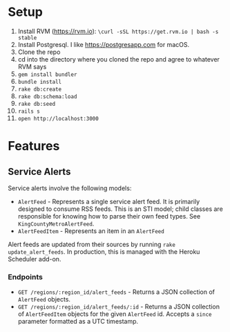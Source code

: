 # Setup

1. Install RVM (https://rvm.io): `\curl -sSL https://get.rvm.io | bash -s stable`
2. Install Postgresql. I like https://postgresapp.com for macOS.
2. Clone the repo
3. cd into the directory where you cloned the repo and agree to whatever RVM says
4. `gem install bundler`
5. `bundle install`
6. `rake db:create`
7. `rake db:schema:load`
8. `rake db:seed`
9. `rails s`
10. `open http://localhost:3000`

# Features

## Service Alerts

Service alerts involve the following models:

- `AlertFeed` - Represents a single service alert feed. It is primarily designed to consume RSS feeds. This is an STI model; child classes are responsible for knowing how to parse their own feed types. See `KingCountyMetroAlertFeed`.
- `AlertFeedItem` - Represents an item in an `AlertFeed`

Alert feeds are updated from their sources by running `rake update_alert_feeds`. In production, this is managed with the Heroku Scheduler add-on.

### Endpoints

- `GET /regions/:region_id/alert_feeds` - Returns a JSON collection of `AlertFeed` objects.
- `GET /regions/:region_id/alert_feeds/:id` - Returns a JSON collection of `AlertFeedItem` objects for the given `AlertFeed` id. Accepts a `since` parameter formatted as a UTC timestamp.  